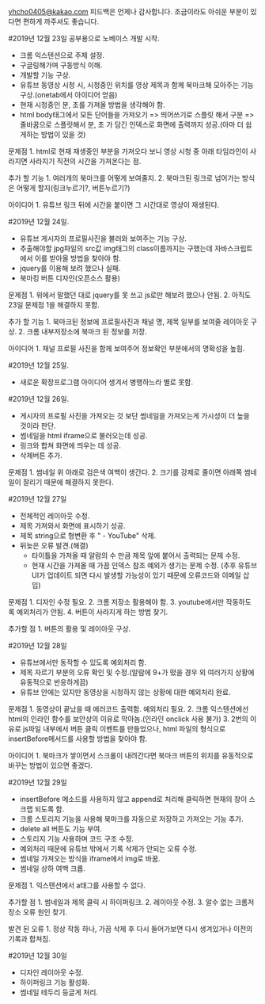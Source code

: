 yhcho0405@kakao.com
피드백은 언제나 감사합니다.
조금이라도 아쉬운 부분이 있다면 편하게 까주셔도 좋습니다.

#2019년 12월 23일 공부용으로 노베이스 개발 시작.
  - 크롬 익스텐션으로 주제 설정.
  - 구글링해가며 구동방식 이해.
  - 개발할 기능 구상.
  - 유튜브 동영상 시청 시, 시청중인 위치를 영상 제목과 함께 북마크해 모아주는 기능 구상.(onetab에서 아이디어 얻음)
  - 현재 시청중인 분, 초를 가져올 방법을 생각해야 함.
  - html body태그에서 모든 단어들을 가져오기 => 띄어쓰기로 스플릿 해서 구분 => 줄바꿈으로 스플릿해서 분, 초 가 담긴 인덱스로 화면에 출력까지 성공.(아마 더 쉽게하는 방법이 있을 것)

  문제점
    1. html로 현재 재생중인 부분을 가져오다 보니 영상 시청 중 아래 타임라인이 사라지면 사라지기 직전의 시간을 가져온다는 점.

  추가 할 기능
    1. 여러개의 북마크를 어떻게 보여줄지.
    2. 북마크된 링크로 넘어가는 방식은 어떻게 할지(링크누르기?, 버튼누르기?)

  아이디어
    1. 유튜브 링크 뒤에 시간을 붙이면 그 시간대로 영상이 재생된다.

#2019년 12월 24일.
  - 유튜브 게시자의 프로필사진을 불러와 보여주는 기능 구상.
  - 추출해야할 jpg파일의 src값 img태그의 class이름까지는 구했는데 자바스크립트에서 이를 받아올 방법을 찾아야 함.
  - jquery를 이용해 보려 했으나 실패.
  - 북마킹 버튼 디자인(오픈소스 활용)

  문제점
    1. 위에서 말했던 대로 jquery를 못 쓰고 js로만 해보려 했으나 안됨.
    2. 아직도 23일 문제점 1을 해결하지 못함.

  추가 할 기능
    1. 북마크된 정보에 프로필사진과 채널 명, 제목 일부를 보여줄 레이아웃 구상.
    2. 크롬 내부저장소에 북마크 된 정보를 저장.

  아이디어
    1. 채널 프로필 사진을 함께 보여주어 정보확인 부분에서의 명확성을 높힘.

#2019년 12월 25일.
  - 새로운 확장프로그램 아이디어 생겨서 병행하느라 별로 못함.

#2019년 12월 26일.
  - 게시자의 프로필 사진을 가져오는 것 보단 썸네일을 가져오는게 가시성이 더 높을 것이라 판단.
  - 썸네일을 html iframe으로 불러오는데 성공.
  - 링크와 합쳐 화면에 띄우는 데 성공.
  - 삭제버튼 추가.

  문제점
    1. 썸네일 위 아래로 검은색 여백이 생간다.
    2. 크기를 강제로 줄이면 아래쪽 썸네일이 잘리기 때문에 해결하지 못한다.

#2019년 12월 27일
  - 전체적인 레이아웃 수정.
  - 제목 가져와서 화면에 표시하기 성공.
  - 제목 string으로 형변환 후 " - YouTube" 삭제.
  - 뒤늦은 오류 발견.(해결)
    + 타이틀을 가져올 때 알람의 수 만큼 제목 앞에 붙어서 출력되는 문제 수정.
    + 현재 시간을 가져올 때 가끔 인덱스 참조 예외가 생기는 문제 수정. (추후 유튜브 UI가 업데이트 되면 다시 발생할 가능성이 있기 때문에 오류코드와 이메일 삽입)

  문제점
    1. 디자인 수정 필요.
    2. 크롬 저장소 활용해야 함.
    3. youtube에서만 작동하도록 예외처리가 안됨.
    4. 버튼이 사라지게 하는 방법 찾기.

  추가할 점
    1. 버튼의 활용 및 레이아웃 구상.

#2019년 12월 28일
  - 유튜브에서만 동작할 수 있도록 예외처리 함.
  - 제목 자르기 부분의 오류 확인 및 수정.(알람에 9+가 떴을 경우 외 여러가지 상황에 유동적으로 반응하게끔)
  - 유튜브 안에는 있지만 동영상을 시청하지 않는 상황에 대한 예외처리 완료.

  문제점
    1. 동영상이 끝났을 때 에러코드 출력함. 예외처리 필요.
    2. 크롬 익스텐션에선 html의 인라인 함수를 보안상의 이유로 막아놈.(인라인 onclick 사용 불가)
    3. 2번의 이유로 js파일 내부에서 버튼 클릭 이벤트를 만들었으나, html 파일의 형식으로 insertBefore메서드를 사용할 방법을 찾아야 함.

  아이디어
    1. 북마크가 쌓이면서 스크롤이 내려간다면 북마크 버튼의 위치를 유동적으로 바꾸는 방법이 있으면 좋겠다.

#2019년 12월 29일
  - insertBefore 메소드를 사용하지 않고 append로 처리해 클릭하면 현재의 창이 스크랩 되도록 함.
  - 크롬 스토리지 기능을 사용해 북마크를 자동으로 저장하고 가져오는 기능 추가.
  - delete all 버튼도 기능 부여.
  - 스토리지 기능 사용하며 코드 구조 수정.
  - 예외처리 때문에 유튜브 밖에서 기록 삭제가 안되는 오류 수정.
  - 썸네일 가져오는 방식을 iframe에서 img로 바꿈.
  - 썸네일 상하 여백 크롭.

  문제점
    1. 익스텐션에서 a태그를 사용할 수 없다.

  추가할 점
    1. 썸네일과 제목 클릭 시 하이퍼링크.
    2. 레이아웃 수정.
    3. 알수 없는 크롬저장소 오류 원인 찾기.

  발견 된 오류
    1. 정상 작동 하나, 가끔 삭제 후 다시 들어가보면 다시 생겨있거나 이전의 기록과 합쳐짐.

#2019년 12월 30일
  - 디자인 레이아웃 수정.
  - 하이퍼링크 기능 활성화.
  - 썸네일 테두리 둥글게 처리.
